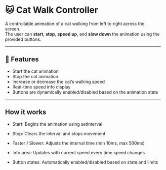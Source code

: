 # 🐱 Cat Walk Controller

A controllable animation of a cat walking from left to right across the screen.  
The user can **start**, **stop**, **speed up**, and **slow down** the animation using the provided buttons.

---

## 🚀 Features

- Start the cat animation
- Stop the cat animation
- Increase or decrease the cat’s walking speed
- Real-time speed info display
- Buttons are dynamically enabled/disabled based on the animation state

---

## How it works 

- Start: Begins the animation using setInterval

- Stop: Clears the interval and stops movement

- Faster / Slower: Adjusts the interval time (min 10ms, max 500ms)

- Info area: Updates with current speed every time speed changes

- Button states: Automatically enabled/disabled based on state and limits